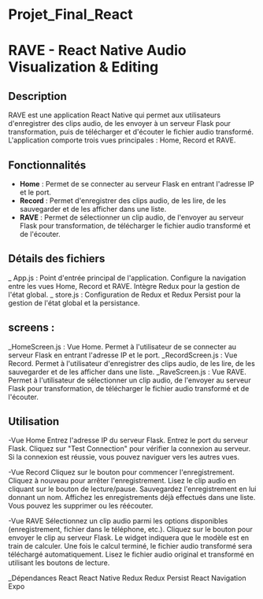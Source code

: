 # Projet_Final_React
# RAVE - React Native Audio Visualization & Editing

## Description

RAVE est une application React Native qui permet aux utilisateurs d'enregistrer des clips audio, de les envoyer à un serveur Flask pour transformation, puis de télécharger et d'écouter le fichier audio transformé. L'application comporte trois vues principales : Home, Record et RAVE.

## Fonctionnalités

- **Home** : Permet de se connecter au serveur Flask en entrant l'adresse IP et le port.
- **Record** : Permet d'enregistrer des clips audio, de les lire, de les sauvegarder et de les afficher dans une liste.
- **RAVE** : Permet de sélectionner un clip audio, de l'envoyer au serveur Flask pour transformation, de télécharger le fichier audio transformé et de l'écouter.

## Détails des fichiers
_ App.js : Point d'entrée principal de l'application. Configure la navigation entre les vues Home, Record et RAVE. Intègre Redux pour la gestion de l'état global.
_ store.js : Configuration de Redux et Redux Persist pour la gestion de l'état global et la persistance.

## screens :
  _HomeScreen.js : Vue Home. Permet à l'utilisateur de se connecter au serveur Flask en entrant l'adresse IP et le port.
  _RecordScreen.js : Vue Record. Permet à l'utilisateur d'enregistrer des clips audio, de les lire, de les sauvegarder et de les afficher dans une liste.
  _RaveScreen.js : Vue RAVE. Permet à l'utilisateur de sélectionner un clip audio, de l'envoyer au serveur Flask pour transformation, de télécharger le fichier       audio transformé et de l'écouter.
  
## Utilisation
-Vue Home
Entrez l'adresse IP du serveur Flask.
Entrez le port du serveur Flask.
Cliquez sur "Test Connection" pour vérifier la connexion au serveur.
Si la connexion est réussie, vous pouvez naviguer vers les autres vues.

-Vue Record
Cliquez sur le bouton pour commencer l'enregistrement.
Cliquez à nouveau pour arrêter l'enregistrement.
Lisez le clip audio en cliquant sur le bouton de lecture/pause.
Sauvegardez l'enregistrement en lui donnant un nom.
Affichez les enregistrements déjà effectués dans une liste. Vous pouvez les supprimer ou les réécouter.

-Vue RAVE
Sélectionnez un clip audio parmi les options disponibles (enregistrement, fichier dans le téléphone, etc.).
Cliquez sur le bouton pour envoyer le clip au serveur Flask.
Le widget indiquera que le modèle est en train de calculer.
Une fois le calcul terminé, le fichier audio transformé sera téléchargé automatiquement.
Lisez le fichier audio original et transformé en utilisant les boutons de lecture.

_Dépendances
React
React Native
Redux
Redux Persist
React Navigation
Expo
